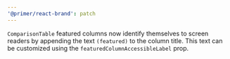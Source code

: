 ```yaml
---
'@primer/react-brand': patch
---
```


`ComparisonTable` featured columns now identify themselves to screen readers by appending the text `(featured)` to the column title. This text can be customized using the `featuredColumnAccessibleLabel` prop.
